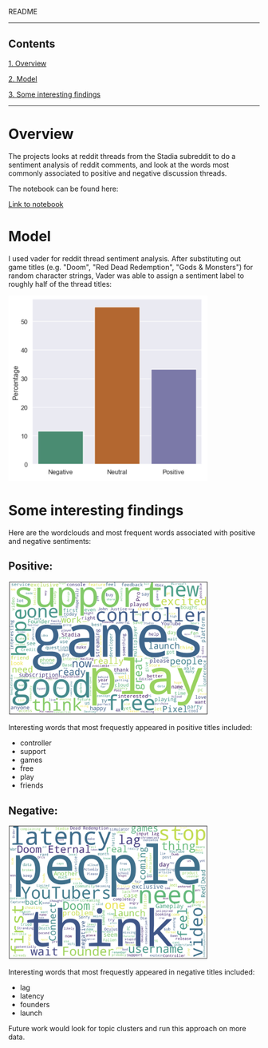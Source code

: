 README


---

## Contents

[1. Overview](#overview)

[2. Model](#model)

[3. Some interesting findings](#disc)

---

# <a name="overview">Overview</a>

The projects looks at reddit threads from the Stadia subreddit to do a sentiment analysis of reddit comments, and look at the words most commonly associated to positive and negative discussion threads.

The notebook can be found here: 

[Link to notebook](https://github.com/iurrutia/MiniMLProjects/blob/master/TestingRedditAnalysis.ipynb)

# <a name="model">Model</a>

I used vader for reddit thread sentiment analysis. After substituting out game titles (e.g. "Doom", "Red Dead Redemption", "Gods & Monsters") for random character strings, Vader was able to assign a sentiment label to roughly half of the thread titles:


<img src="https://github.com/iurrutia/MiniMLProjects/blob/master/images/classfreq.png" width="400">

# <a name="disc">Some interesting findings</a>

Here are the wordclouds and most frequent words associated with positive and negative sentiments:

## Positive:

<img src="https://github.com/iurrutia/MiniMLProjects/blob/master/images/pos.png" width="400">

Interesting words that most frequestly appeared in positive titles included:
- controller
- support
- games
- free
- play
- friends



## Negative:

<img src="https://github.com/iurrutia/MiniMLProjects/blob/master/images/neg.png" width="400">

Interesting words that most frequestly appeared in negative titles included:
- lag
- latency
- founders
- launch






Future work would look for topic clusters and run this approach on more data.